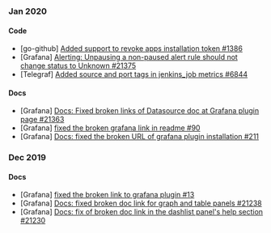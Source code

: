### Jan 2020
#### Code
* [go-github] [Added support to revoke apps installation token #1386](https://github.com/google/go-github/pull/1386)
* [Grafana] [Alerting: Unpausing a non-paused alert rule should not change status to Unknown #21375](https://github.com/grafana/grafana/pull/21375)
* [Telegraf] [Added source and port tags in jenkins_job metrics #6844](https://github.com/influxdata/telegraf/pull/6844)
#### Docs
* [Grafana] [Docs: Fixed broken links of Datasource doc at Grafana plugin page #21363](https://github.com/grafana/grafana/pull/21363)
* [Grafana] [fixed the broken grafana link in readme #90](https://github.com/grafana/grafana-polystat-panel/pull/90)
* [Grafana] [Docs: fixed the broken URL of grafana plugin installation #211](https://github.com/grafana/piechart-panel/pull/211)

### Dec 2019
#### Docs
* [Grafana] [fixed the broken link to grafana plugin #13](https://github.com/digiapulssi/grafana-organisations-panel/pull/13)
* [Grafana] [Docs: fixed broken doc link for graph and table panels #21238](https://github.com/grafana/grafana/pull/21238)
* [Grafana] [Docs: fix of broken doc link in the dashlist panel's help section #21230](https://github.com/grafana/grafana/pull/21230)
